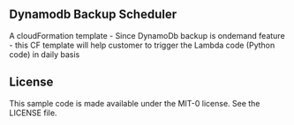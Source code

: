 ## Dynamodb Backup Scheduler

A cloudFormation template - Since DynamoDb backup is ondemand feature - this CF template will help customer to trigger the Lambda code (Python code) in daily basis

## License

This sample code is made available under the MIT-0 license. See the LICENSE file.
